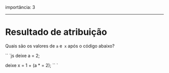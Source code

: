 importância: 3

---

# Resultado de atribuição

Quais são os valores de `a` e` x` após o código abaixo?

`` `js
deixe a = 2;

deixe x = 1 + (a * = 2);
`` `
